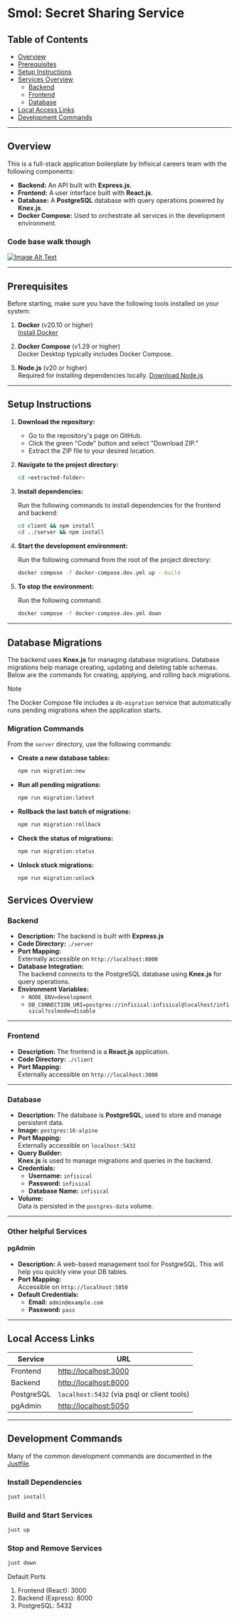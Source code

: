 # Smol: Secret Sharing Service

## Table of Contents

- [Overview](#overview)
- [Prerequisites](#prerequisites)
- [Setup Instructions](#setup-instructions)
- [Services Overview](#services-overview)
  - [Backend](#backend)
  - [Frontend](#frontend)
  - [Database](#database)
- [Local Access Links](#local-access-links)
- [Development Commands](#development-commands)

---

## Overview

This is a full-stack application boilerplate by Infisical careers team with the
following components:

- **Backend:** An API built with **Express.js**.
- **Frontend:** A user interface built with **React.js**.
- **Database:** A **PostgreSQL** database with query operations powered by
  **Knex.js**.
- **Docker Compose:** Used to orchestrate all services in the development
  environment.

### Code base walk though

[![Image Alt Text](./video-talk-though.png)](https://infisical.wistia.com/medias/sb00s1tmpf)

---

## Prerequisites

Before starting, make sure you have the following tools installed on your
system:

1. **Docker** (v20.10 or higher)  
   [Install Docker](https://docs.docker.com/get-docker/)

2. **Docker Compose** (v1.29 or higher)  
   Docker Desktop typically includes Docker Compose.

3. **Node.js** (v20 or higher)  
   Required for installing dependencies locally.
   [Download Node.js](https://nodejs.org/)

---

## Setup Instructions

1. **Download the repository:**

   - Go to the repository's page on GitHub.
   - Click the green "Code" button and select "Download ZIP."
   - Extract the ZIP file to your desired location.

2. **Navigate to the project directory:**

   ```bash
   cd <extracted-folder>
   ```

3. **Install dependencies:**

   Run the following commands to install dependencies for the frontend and
   backend:

   ```bash
   cd client && npm install
   cd ../server && npm install
   ```

4. **Start the development environment:**

   Run the following command from the root of the project directory:

   ```bash
   docker compose -f docker-compose.dev.yml up --build
   ```

5. **To stop the environment:**

   Run the following command:

   ```bash
   docker compose -f docker-compose.dev.yml down
   ```

---

## Database Migrations

The backend uses **Knex.js** for managing database migrations. Database
migrations help manage creating, updating and deleting table schemas. Below are
the commands for creating, applying, and rolling back migrations.

> [!NOTE]  
> The Docker Compose file includes a `db-migration` service that automatically
> runs pending migrations when the application starts.

### Migration Commands

From the `server` directory, use the following commands:

- **Create a new database tables:**

  ```bash
  npm run migration:new
  ```

- **Run all pending migrations:**

  ```bash
  npm run migration:latest
  ```

- **Rollback the last batch of migrations:**

  ```bash
  npm run migration:rollback
  ```

- **Check the status of migrations:**
  ```bash
  npm run migration:status
  ```
- **Unlock stuck migrations:**
  ```bash
  npm run migration:unlock
  ```

## Services Overview

### Backend

- **Description:** The backend is built with **Express.js**
- **Code Directory:** `./server`
- **Port Mapping:**  
  Externally accessible on `http://localhost:8000`
- **Database Integration:**  
  The backend connects to the PostgreSQL database using **Knex.js** for query
  operations.
- **Environment Variables:**
  - `NODE_ENV=development`
  - `DB_CONNECTION_URI=postgres://infisical:infisical@localhost/infisical?sslmode=disable`

---

### Frontend

- **Description:** The frontend is a **React.js** application.
- **Code Directory:** `./client`
- **Port Mapping:**  
  Externally accessible on `http://localhost:3000`

---

### Database

- **Description:** The database is **PostgreSQL**, used to store and manage
  persistent data.
- **Image:** `postgres:16-alpine`
- **Port Mapping:**  
  Externally accessible on `localhost:5432`
- **Query Builder:**  
  **Knex.js** is used to manage migrations and queries in the backend.
- **Credentials:**
  - **Username:** `infisical`
  - **Password:** `infisical`
  - **Database Name:** `infisical`
- **Volume:**  
  Data is persisted in the `postgres-data` volume.

---

### Other helpful Services

#### pgAdmin

- **Description:** A web-based management tool for PostgreSQL. This will help
  you quickly view your DB tables.
- **Port Mapping:**  
  Accessible on `http://localhost:5050`
- **Default Credentials:**
  - **Email:** `admin@example.com`
  - **Password:** `pass`

---

## Local Access Links

| Service    | URL                                            |
| ---------- | ---------------------------------------------- |
| Frontend   | [http://localhost:3000](http://localhost:3000) |
| Backend    | [http://localhost:8000](http://localhost:8000) |
| PostgreSQL | `localhost:5432` (via psql or client tools)    |
| pgAdmin    | [http://localhost:5050](http://localhost:5050) |

---

## Development Commands

Many of the common development commands are documented in the
[Justfile](./Justfile).

### Install Dependencies

```bash
just install
```

### Build and Start Services

```bash
just up
```

### Stop and Remove Services

```bash
just down
```

Default Ports

1. Frontend (React): 3000
2. Backend (Express): 8000
3. PostgreSQL: 5432
